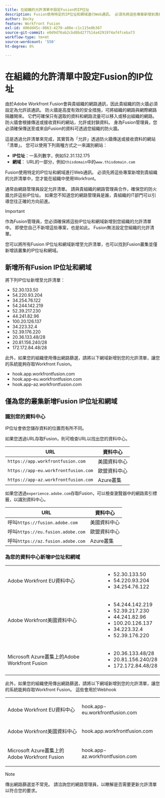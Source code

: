 ```yaml
---
title: 在組織的允許清單中設定Fusion的IP位址
description: Fusion使用特定的IP位址和網域進行Web通訊。 必須先將這些專案新增到貴組織的允許清單中，您才能在組織中使用Workfront。
author: Becky
feature: Workfront Fusion
exl-id: 406dd45c-0863-4270-a80e-c1c115e0b367
source-git-commit: e0d9d76ab2cbd8bd277514a4291974af4fceba73
workflow-type: tm+mt
source-wordcount: '550'
ht-degree: 0%

---
```


# 在組織的允許清單中設定Fusion的IP位址

由於Adobe Workfront Fusion會與貴組織的網路通訊，因此貴組織的防火牆必須設定為允許該通訊。 防火牆是高度有效的安全措施，可將組織的網路與網際網路隔離開來。 它們可確保只有選取的資料和網路流量可以移入或移出組織的網路。 防火牆會根據傳送或接收資料的網站，允許或封鎖資料。 身為Fusion管理員，您必須確保傳送至或來自Fusion的資料可透過您組織的防火牆。

這是透過允許清單來完成，其實質為「允許」透過防火牆傳送或接收資料的網站「清單」。 您可以使用下列兩種方式之一來識別網站：

* **IP位址**：一系列數字，例如52.31.132.175
* **網域**： URL的一部分，例如`thisdomain`中的`www.thisdomain.com`

Fusion使用特定的IP位址和網域進行Web通訊。 必須先將這些專案新增到貴組織的允許清單中，您才能在組織中使用Workfront。

通常由網路管理員設定允許清單。 請與貴組織的網路管理員合作，確保您的防火牆允許這些IP位址。 如果您不知道您的網路管理員是誰，貴組織的IT部門可以引導您往正確的方向前進。

>[!IMPORTANT]
>
>作為Fusion管理員，您必須確保將這些IP位址和網域新增到您組織的允許清單中。 即使您自己不新增這些專案，也是如此。 Fusion無法設定您組織的允許清單。

您可以將所有Fusion IP位址和網域新增至允許清單，也可以找到Fusion叢集並僅新增該叢集的IP位址和網域。

## 新增所有Fusion IP位址和網域

將下列IP位址新增至允許清單：

* 52.30.133.50
* 54.220.93.204
* 34.254.76.122
* 54.244.142.219
* 52.39.217.230
* 44.241.82.96
* 100.20.126.137
* 34.223.32.4
* 52.39.176.220
* 20.36.133.48/28
* 20.81.156.240/28
* 172.172.84.48/28

此外，如果您的組織使用傳出網路篩選，請將以下網域新增到您的允許清單，讓您的系統能夠存取Workfront Fusion。

* hook.app.workfrontfusion.com
* hook.app-eu.workfrontfusion.com
* hook.app-az.workfrontfusion.com

## 僅為您的叢集新增Fusion IP位址和網域

### 識別您的資料中心

IP位址會依您儲存資料的位置而有所不同。

如果您透過URL存取Fusion，則可檢查URL以找出您的資料中心。

| URL | 資料中心 |
| --- | --- |
| `https://app.workfrontfusion.com` | 美國資料中心 |
| `https://app-eu.workfrontfusion.com` | 歐盟資料中心 |
| `https://app-az.workfrontfusion.com` | Azure叢集 |

如果您透過`experience.adobe.com`存取Fusion，可以檢查瀏覽器中的網路索引標籤，以識別資料中心。

| URL | 資料中心 |
| --- | --- |
| 呼叫`https://fusion.adobe.com` | 美國資料中心 |
| 呼叫`https://eu.fusion.adobe.com` | 歐盟資料中心 |
| 呼叫`https://az.fusion.adobe.com` | Azure叢集 |

### 為您的資料中心新增IP位址和網域

<table style="table-layout:auto"> 
 <col> 
 <col> 
 <tbody> 
  <tr> 
   <td role="rowheader">Adobe Workfront EU資料中心</td> 
   <td> 
    <ul> 
     <li>52.30.133.50</li> 
     <li>54.220.93.204</li> 
     <li>34.254.76.122</li> 
    </ul> </td> 
  </tr> 
  <tr> 
   <td role="rowheader"> <p>Adobe Workfront美國資料中心</p> </td> 
   <td> 
    <ul> 
     <li>54.244.142.219</li> 
     <li>52.39.217.230</li> 
     <li>44.241.82.96</li>
     <li>100.20.126.137</li>
     <li>34.223.32.4</li>
     <li>52.39.176.220</li>
    </ul> </td> 
  </tr> 
  <tr> 
   <td role="rowheader">Microsoft Azure叢集上的Adobe Workfront Fusion</td> 
   <td> 
    <ul> 
     <li>20.36.133.48/28</li> 
     <li>20.81.156.240/28</li> 
     <li>172.172.84.48/28</li> 
    </ul> </td> 
  </tr> 
 </tbody> 
</table>

此外，如果您的組織使用傳出網路篩選，請將以下網域新增到您的允許清單，讓您的系統能夠存取Workfront Fusion。 這些會用於Webhook

<table style="table-layout:auto">
 <col> 
 <col> 
 <tbody> 
  <tr> 
   <td role="rowheader">Adobe Workfront EU資料中心</td> 
   <td> <p> hook.app-eu.workfrontfusion.com </p> </td> 
  </tr> 
  <tr> 
   <td role="rowheader"> <p>Adobe Workfront美國資料中心</p> </td> 
   <td> <p>hook.app.workfrontfusion.com </p> </td> 
  </tr> 
  <tr> 
   <td role="rowheader"> <p>Microsoft Azure叢集上的Adobe Workfront Fusion</p> </td> 
   <td> <p>hook.app-az.workfrontfusion.com </p> </td> 
  </tr> 
 </tbody> 
</table>

>[!NOTE]
>
>傳出網路篩選並不常見。 請洽詢您的網路管理員，以瞭解是否需要更新允許清單以符合您的要求。

